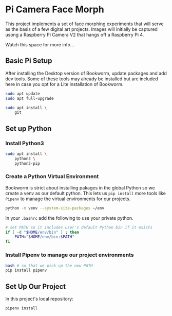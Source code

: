 # Pi Camera Face Morph

This project implements a set of face morphing experiments that will serve as the basis of a few digital art projects. Images will initially be captured usong a Raspberry Pi Camera V2 that hangs off a Raspberry Pi 4.

Watch this space for more info...

## Basic Pi Setup

After installing the Desktop version of Bookworm, update packages and add dev tools. Some of these tools may already be installed but are included here in case you opt for a Lite installation of Bookworm.

```bash
sudo apt update
sudo apt full-upgrade
```

```bash
sudo apt install \
    git
```

## Set up Python

### Install Python3

```bash
sudo apt install \
    python3 \
    python3-pip 
```

### Create a Python Virtual Environment

Bookworm is strict about installing pakages in the global Python so we create a venv as our default python. This lets us `pip install` more tools like `Pipenv` to manage the virtual environments for our projects.

```bash
python -m venv --system-site-packages ~/env
```

In your `.bashrc` add the following to use your private python.

```bash
# set PATH so it includes user's default Python bin if it exists
if [ -d "$HOME/env/bin" ] ; then
    PATH="$HOME/env/bin:$PATH"
fi
```

### Install Pipenv to manage our project environments

```bash
bash # so that we pick up the new PATH
pip install pipenv
```

## Set Up Our Project

In this project's local repository:

```bash
pipenv install
```
